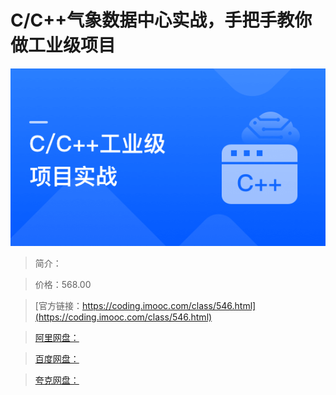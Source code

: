 # C/C++气象数据中心实战，手把手教你做工业级项目

![img](../../assets/61a9b12209fdc07405400304.png)

> 简介：

> 价格：568.00

> [官方链接：https://coding.imooc.com/class/546.html](https://coding.imooc.com/class/546.html)

> [阿里网盘：]()

> [百度网盘：]()

> [夸克网盘：]()
